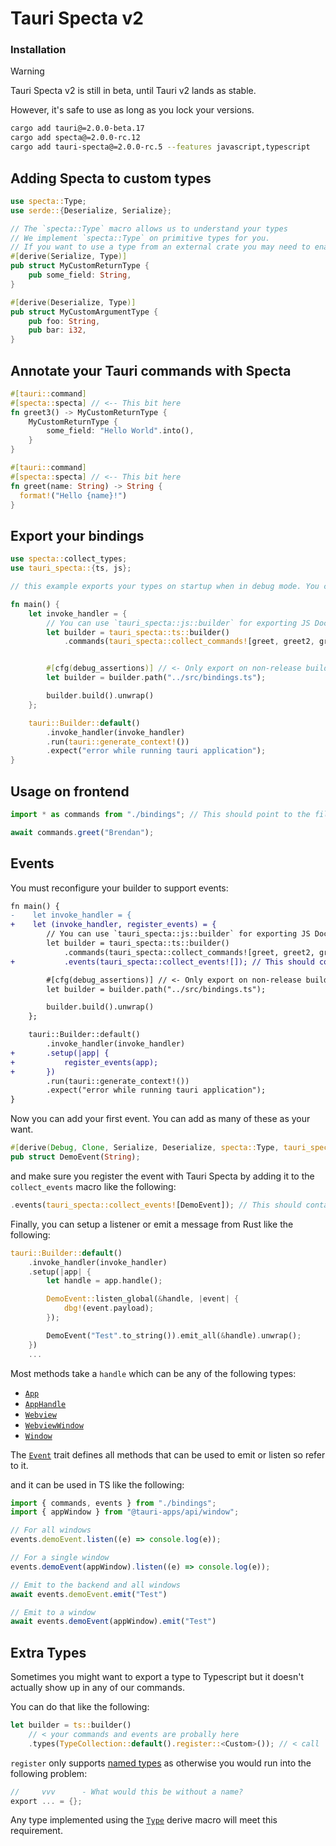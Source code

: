 # Tauri Specta v2

### Installation

> [!WARNING]  
> Tauri Specta v2 is still in beta, until Tauri v2 lands as stable.
> 
> However, it's safe to use as long as you lock your versions.

```bash
cargo add tauri@=2.0.0-beta.17
cargo add specta@=2.0.0-rc.12
cargo add tauri-specta@=2.0.0-rc.5 --features javascript,typescript
```

## Adding Specta to custom types

```rust
use specta::Type;
use serde::{Deserialize, Serialize};

// The `specta::Type` macro allows us to understand your types
// We implement `specta::Type` on primitive types for you.
// If you want to use a type from an external crate you may need to enable the feature on Specta.
#[derive(Serialize, Type)]
pub struct MyCustomReturnType {
    pub some_field: String,
}

#[derive(Deserialize, Type)]
pub struct MyCustomArgumentType {
    pub foo: String,
    pub bar: i32,
}
```

## Annotate your Tauri commands with Specta

```rust
#[tauri::command]
#[specta::specta] // <-- This bit here
fn greet3() -> MyCustomReturnType {
    MyCustomReturnType {
        some_field: "Hello World".into(),
    }
}

#[tauri::command]
#[specta::specta] // <-- This bit here
fn greet(name: String) -> String {
  format!("Hello {name}!")
}
```

## Export your bindings

```rust
use specta::collect_types;
use tauri_specta::{ts, js};

// this example exports your types on startup when in debug mode. You can do whatever.

fn main() {
    let invoke_handler = {
        // You can use `tauri_specta::js::builder` for exporting JS Doc instead of Typescript!`
        let builder = tauri_specta::ts::builder()
            .commands(tauri_specta::collect_commands![greet, greet2, greet3 ]); // <- Each of your commands


        #[cfg(debug_assertions)] // <- Only export on non-release builds
        let builder = builder.path("../src/bindings.ts");

        builder.build().unwrap()
    };

    tauri::Builder::default()
        .invoke_handler(invoke_handler)
        .run(tauri::generate_context!())
        .expect("error while running tauri application");
}
```

## Usage on frontend

```ts
import * as commands from "./bindings"; // This should point to the file we export from Rust

await commands.greet("Brendan");
```

## Events

You must reconfigure your builder to support events:

```diff
fn main() {
-    let invoke_handler = {
+    let (invoke_handler, register_events) = {
        // You can use `tauri_specta::js::builder` for exporting JS Doc instead of Typescript!`
        let builder = tauri_specta::ts::builder()
            .commands(tauri_specta::collect_commands![greet, greet2, greet3 ]) // <- Each of your commands
+           .events(tauri_specta::collect_events![]); // This should contain all your events.

        #[cfg(debug_assertions)] // <- Only export on non-release builds
        let builder = builder.path("../src/bindings.ts");

        builder.build().unwrap()
    };

    tauri::Builder::default()
        .invoke_handler(invoke_handler)
+       .setup(|app| {
+           register_events(app);
+       })
        .run(tauri::generate_context!())
        .expect("error while running tauri application");
}
```

Now you can add your first event. You can add as many of these as your want.

```rust
#[derive(Debug, Clone, Serialize, Deserialize, specta::Type, tauri_specta::Event)]
pub struct DemoEvent(String);
```

and make sure you register the event with Tauri Specta by adding it to the `collect_events` macro like the following:
```rust
.events(tauri_specta::collect_events![DemoEvent]); // This should contain all your events, comma separated.
```

Finally, you can setup a listener or emit a message from Rust like the following:

```rust
tauri::Builder::default()
    .invoke_handler(invoke_handler)
    .setup(|app| {
        let handle = app.handle();

        DemoEvent::listen_global(&handle, |event| {
            dbg!(event.payload);
        });

        DemoEvent("Test".to_string()).emit_all(&handle).unwrap();
    })
    ...
```

Most methods take a `handle` which can be any of the following types:
 - [`App`](https://docs.rs/tauri/2.0.0-beta.16/tauri/struct.App.html)
 - [`AppHandle`](https://docs.rs/tauri/2.0.0-beta.16/tauri/struct.AppHandle.html)
 - [`Webview`](https://docs.rs/tauri/2.0.0-beta.16/tauri/webview/struct.Webview.html)
 - [`WebviewWindow`](https://docs.rs/tauri/2.0.0-beta.16/tauri/webview/struct.WebviewWindow.html)
 - [`Window`](https://docs.rs/tauri/2.0.0-beta.16/tauri/window/struct.Window.html)

The [`Event`](https://docs.rs/tauri-specta/latest/tauri_specta/trait.Event.html) trait defines all methods that can be used to emit or listen so refer to it.

and it can be used in TS like the following:

```ts
import { commands, events } from "./bindings";
import { appWindow } from "@tauri-apps/api/window";

// For all windows
events.demoEvent.listen((e) => console.log(e));

// For a single window
events.demoEvent(appWindow).listen((e) => console.log(e));

// Emit to the backend and all windows
await events.demoEvent.emit("Test")

// Emit to a window
await events.demoEvent(appWindow).emit("Test")
```

## Extra Types

Sometimes you might want to export a type to Typescript but it doesn't actually show up in any of our commands.

You can do that like the following:

```rust
let builder = ts::builder()
    // < your commands and events are probally here
    .types(TypeCollection::default().register::<Custom>()); // < call `register` as much as you want.
```

`register` only supports [named types](https://docs.rs/specta/2.0.0-rc.12/specta/type/trait.NamedType.html) as otherwise you would run into the following problem:
```rust
//     vvv      - What would this be without a name?
export ... = {};
```

Any type implemented using the [`Type`](https://docs.rs/specta/latest/specta/derive.Type.html) derive macro will meet this requirement.
